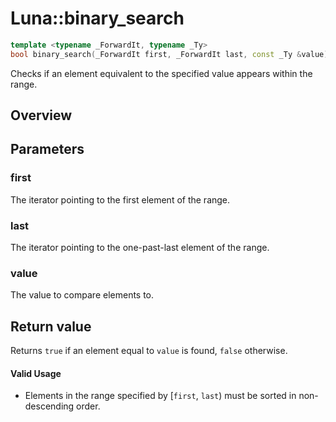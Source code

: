# Luna::binary_search

```c++
template <typename _ForwardIt, typename _Ty>
bool binary_search(_ForwardIt first, _ForwardIt last, const _Ty &value)
```

Checks if an element equivalent to the specified value appears within the range. 

## Overview


## Parameters
### first
The iterator pointing to the first element of the range. 

### last
The iterator pointing to the one-past-last element of the range. 

### value
The value to compare elements to. 

## Return value
Returns `true` if an element equal to `value` is found, `false` otherwise. 

#### Valid Usage
* Elements in the range specified by [`first`, `last`) must be sorted in non-descending order. 


